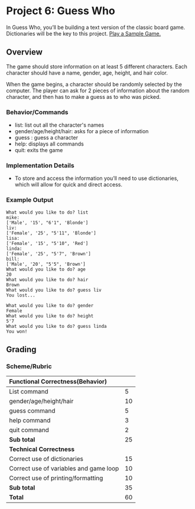 # Project 6: Guess Who

In Guess Who, you’ll be building a text version of the classic board game. Dictionaries will be the key to this project. [Play a Sample Game.](http://www.miniplay.gr/?view=game&gid=76)

## Overview

The game should store information on at least 5 different characters. Each character should have a name, gender, age, height, and hair color.

When the game begins, a character should be randomly selected by the computer. The player can ask for 2 pieces of information about the random character, and then has to make a guess as to who was picked.

### Behavior/Commands

* list: list out all the character's names
* gender/age/height/hair: asks for a piece of information
* guess : guess a character
* help: displays all commands
* quit: exits the game

### Implementation Details

* To store and access the information you’ll need to use dictionaries, which will allow for quick and direct access.

### Example Output

```text
What would you like to do? list
mike: 
['Male', '15', "6'1", 'Blonde']
liv: 
['Female', '25', "5'11", 'Blonde']
lisa: 
['Female', '15', "5'10", 'Red']
linda: 
['Female', '25', "5'7", 'Brown']
bill: 
['Male', '20', "5'5", 'Brown']
What would you like to do? age
20   
What would you like to do? hair             
Brown      
What would you like to do? guess liv                    
You lost...
```

```text
What would you like to do? gender                       
Female                                                                  
What would you like to do? height                                          
5'7
What would you like to do? guess linda                                     
You won!
```

## Grading

### Scheme/Rubric

| **Functional Correctness\(Behavior\)** |  |
| :--- | :--- |
| List command | 5 |
| gender/age/height/hair | 10 |
| guess command | 5 |
| help command | 3 |
| quit command | 2 |
| **Sub total** | 25 |
| **Technical Correctness**    |  |
| Correct use of dictionaries | 15 |
| Correct use of variables and game loop | 10 |
| Correct use of printing/formatting | 10 |
| **Sub total** | 35 |
| **Total** | 60 |

